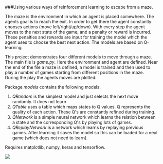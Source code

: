###Using various ways of reinforcement learning to escape from a maze.

The maze is the environment in which an agent is placed somewhere. The agents goal is to reach the exit. 
In order to get there the agent constantly chooses actions (move left/right/up/down). With every step
the agent moves to the next state of the game, and a penalty or reward is incurred. These penalties and
rewards are input for training the model which the agent uses to choose the best next action. The models
are based on Q-learning.

This project demonstrates four different models to move through a maze. The main file is *game.py*. 
Here the environment and agent are defined. Near the end of the file a maze is defined, a model is
trained and then used to play a number of games starting from different positions in the maze. 
During the play the agents moves are plotted.

Package *models* contains the following models:
1. *QRandom* is the simplest model and just selects the next move randomly. It does not learn
2. *QTable* uses a table which maps states to Q values. Q represents the quality of each action. These Q's are constantly refined during training.
3. *QNetwork* is a simple neural network which learns the relation between a state and the corresponding Q's by playing lots of games.
4. *QReplayNetwork* is a network which learns by replaying previous games. After learning it saves the model so this can be loaded for a next game (which does not need to learn). 

Requires matplotlib, numpy, keras and tensorflow.

![](https://github.com/erikdelange/Reinforcement-Learning-Maze/blob/master/ui.png)